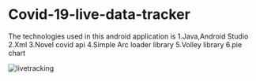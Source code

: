 # Covid-19-live-data-tracker
The technologies used in this android application is 
1.Java,Android Studio
2.Xml
3.Novel covid api
4.Simple Arc loader library
5.Volley library
6.pie chart

![livetracking](https://user-images.githubusercontent.com/57634381/81424649-e657c600-9173-11ea-8513-f42e3fbb27fb.gif)

